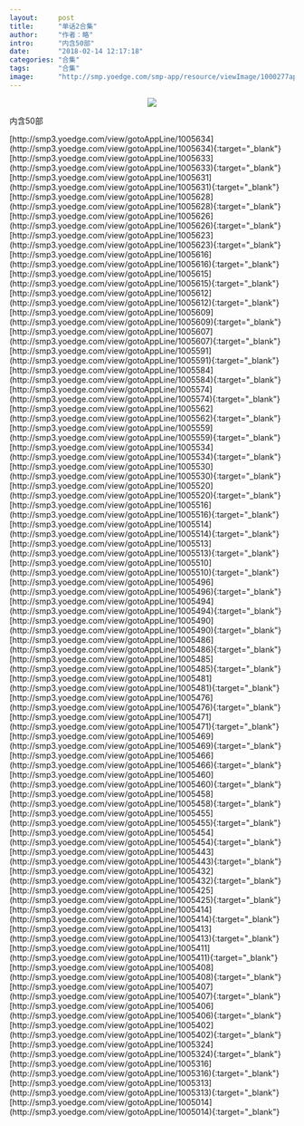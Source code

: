 ```yaml
---
layout:     post
title:      "单话2合集"
author:     "作者：略"
intro:      "内含50部"
date:       "2018-02-14 12:17:18"
categories: "合集"
tags:       "合集"
image:      "http://smp.yoedge.com/smp-app/resource/viewImage/1000277appline.png"
---
```

<div style="text-align: center">
<p><img src="http://smp.yoedge.com/smp-app/resource/viewImage/1000277appline.png"/></p>
</div>
<p class="post-meta">
<span>内含50部</span>
</p>
[http://smp3.yoedge.com/view/gotoAppLine/1005634](http://smp3.yoedge.com/view/gotoAppLine/1005634){:target="_blank"}
[http://smp3.yoedge.com/view/gotoAppLine/1005633](http://smp3.yoedge.com/view/gotoAppLine/1005633){:target="_blank"}
[http://smp3.yoedge.com/view/gotoAppLine/1005631](http://smp3.yoedge.com/view/gotoAppLine/1005631){:target="_blank"}
[http://smp3.yoedge.com/view/gotoAppLine/1005628](http://smp3.yoedge.com/view/gotoAppLine/1005628){:target="_blank"}
[http://smp3.yoedge.com/view/gotoAppLine/1005626](http://smp3.yoedge.com/view/gotoAppLine/1005626){:target="_blank"}
[http://smp3.yoedge.com/view/gotoAppLine/1005623](http://smp3.yoedge.com/view/gotoAppLine/1005623){:target="_blank"}
[http://smp3.yoedge.com/view/gotoAppLine/1005616](http://smp3.yoedge.com/view/gotoAppLine/1005616){:target="_blank"}
[http://smp3.yoedge.com/view/gotoAppLine/1005615](http://smp3.yoedge.com/view/gotoAppLine/1005615){:target="_blank"}
[http://smp3.yoedge.com/view/gotoAppLine/1005612](http://smp3.yoedge.com/view/gotoAppLine/1005612){:target="_blank"}
[http://smp3.yoedge.com/view/gotoAppLine/1005609](http://smp3.yoedge.com/view/gotoAppLine/1005609){:target="_blank"}
[http://smp3.yoedge.com/view/gotoAppLine/1005607](http://smp3.yoedge.com/view/gotoAppLine/1005607){:target="_blank"}
[http://smp3.yoedge.com/view/gotoAppLine/1005591](http://smp3.yoedge.com/view/gotoAppLine/1005591){:target="_blank"}
[http://smp3.yoedge.com/view/gotoAppLine/1005584](http://smp3.yoedge.com/view/gotoAppLine/1005584){:target="_blank"}
[http://smp3.yoedge.com/view/gotoAppLine/1005574](http://smp3.yoedge.com/view/gotoAppLine/1005574){:target="_blank"}
[http://smp3.yoedge.com/view/gotoAppLine/1005562](http://smp3.yoedge.com/view/gotoAppLine/1005562){:target="_blank"}
[http://smp3.yoedge.com/view/gotoAppLine/1005559](http://smp3.yoedge.com/view/gotoAppLine/1005559){:target="_blank"}
[http://smp3.yoedge.com/view/gotoAppLine/1005534](http://smp3.yoedge.com/view/gotoAppLine/1005534){:target="_blank"}
[http://smp3.yoedge.com/view/gotoAppLine/1005530](http://smp3.yoedge.com/view/gotoAppLine/1005530){:target="_blank"}
[http://smp3.yoedge.com/view/gotoAppLine/1005520](http://smp3.yoedge.com/view/gotoAppLine/1005520){:target="_blank"}
[http://smp3.yoedge.com/view/gotoAppLine/1005516](http://smp3.yoedge.com/view/gotoAppLine/1005516){:target="_blank"}
[http://smp3.yoedge.com/view/gotoAppLine/1005514](http://smp3.yoedge.com/view/gotoAppLine/1005514){:target="_blank"}
[http://smp3.yoedge.com/view/gotoAppLine/1005513](http://smp3.yoedge.com/view/gotoAppLine/1005513){:target="_blank"}
[http://smp3.yoedge.com/view/gotoAppLine/1005510](http://smp3.yoedge.com/view/gotoAppLine/1005510){:target="_blank"}
[http://smp3.yoedge.com/view/gotoAppLine/1005496](http://smp3.yoedge.com/view/gotoAppLine/1005496){:target="_blank"}
[http://smp3.yoedge.com/view/gotoAppLine/1005494](http://smp3.yoedge.com/view/gotoAppLine/1005494){:target="_blank"}
[http://smp3.yoedge.com/view/gotoAppLine/1005490](http://smp3.yoedge.com/view/gotoAppLine/1005490){:target="_blank"}
[http://smp3.yoedge.com/view/gotoAppLine/1005486](http://smp3.yoedge.com/view/gotoAppLine/1005486){:target="_blank"}
[http://smp3.yoedge.com/view/gotoAppLine/1005485](http://smp3.yoedge.com/view/gotoAppLine/1005485){:target="_blank"}
[http://smp3.yoedge.com/view/gotoAppLine/1005481](http://smp3.yoedge.com/view/gotoAppLine/1005481){:target="_blank"}
[http://smp3.yoedge.com/view/gotoAppLine/1005476](http://smp3.yoedge.com/view/gotoAppLine/1005476){:target="_blank"}
[http://smp3.yoedge.com/view/gotoAppLine/1005471](http://smp3.yoedge.com/view/gotoAppLine/1005471){:target="_blank"}
[http://smp3.yoedge.com/view/gotoAppLine/1005469](http://smp3.yoedge.com/view/gotoAppLine/1005469){:target="_blank"}
[http://smp3.yoedge.com/view/gotoAppLine/1005466](http://smp3.yoedge.com/view/gotoAppLine/1005466){:target="_blank"}
[http://smp3.yoedge.com/view/gotoAppLine/1005460](http://smp3.yoedge.com/view/gotoAppLine/1005460){:target="_blank"}
[http://smp3.yoedge.com/view/gotoAppLine/1005458](http://smp3.yoedge.com/view/gotoAppLine/1005458){:target="_blank"}
[http://smp3.yoedge.com/view/gotoAppLine/1005455](http://smp3.yoedge.com/view/gotoAppLine/1005455){:target="_blank"}
[http://smp3.yoedge.com/view/gotoAppLine/1005454](http://smp3.yoedge.com/view/gotoAppLine/1005454){:target="_blank"}
[http://smp3.yoedge.com/view/gotoAppLine/1005443](http://smp3.yoedge.com/view/gotoAppLine/1005443){:target="_blank"}
[http://smp3.yoedge.com/view/gotoAppLine/1005432](http://smp3.yoedge.com/view/gotoAppLine/1005432){:target="_blank"}
[http://smp3.yoedge.com/view/gotoAppLine/1005425](http://smp3.yoedge.com/view/gotoAppLine/1005425){:target="_blank"}
[http://smp3.yoedge.com/view/gotoAppLine/1005414](http://smp3.yoedge.com/view/gotoAppLine/1005414){:target="_blank"}
[http://smp3.yoedge.com/view/gotoAppLine/1005413](http://smp3.yoedge.com/view/gotoAppLine/1005413){:target="_blank"}
[http://smp3.yoedge.com/view/gotoAppLine/1005411](http://smp3.yoedge.com/view/gotoAppLine/1005411){:target="_blank"}
[http://smp3.yoedge.com/view/gotoAppLine/1005408](http://smp3.yoedge.com/view/gotoAppLine/1005408){:target="_blank"}
[http://smp3.yoedge.com/view/gotoAppLine/1005407](http://smp3.yoedge.com/view/gotoAppLine/1005407){:target="_blank"}
[http://smp3.yoedge.com/view/gotoAppLine/1005406](http://smp3.yoedge.com/view/gotoAppLine/1005406){:target="_blank"}
[http://smp3.yoedge.com/view/gotoAppLine/1005402](http://smp3.yoedge.com/view/gotoAppLine/1005402){:target="_blank"}
[http://smp3.yoedge.com/view/gotoAppLine/1005324](http://smp3.yoedge.com/view/gotoAppLine/1005324){:target="_blank"}
[http://smp3.yoedge.com/view/gotoAppLine/1005316](http://smp3.yoedge.com/view/gotoAppLine/1005316){:target="_blank"}
[http://smp3.yoedge.com/view/gotoAppLine/1005313](http://smp3.yoedge.com/view/gotoAppLine/1005313){:target="_blank"}
[http://smp3.yoedge.com/view/gotoAppLine/1005014](http://smp3.yoedge.com/view/gotoAppLine/1005014){:target="_blank"}


